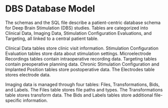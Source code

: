 # DBS Database Model

The schemas and the SQL file describe a patient-centric database schema for Deep Brain Stimulation (DBS) studies. Tables are categorized into Clinical Data, Imaging Data, Stimulation Configuration Evaluations, and Targeting, all linked to a central patient table.

Clinical Data tables store clinic visit information. Stimulation Configuration Evaluation tables store data about stimulation settings. Microelectrode Recordings tables contain intraoperative recording data. Targeting tables contain preoperative planning data. Chronic Stimulation Configuration and Implanted Position tables store postoperative data. The Electrodes table stores electrode data.

Imaging data is managed through four tables: Files, Transformations, Bids, and Labels. The Files table stores file paths and types. The Transformations table stores transform data. The Bids and Labels tables store additional file-specific information.